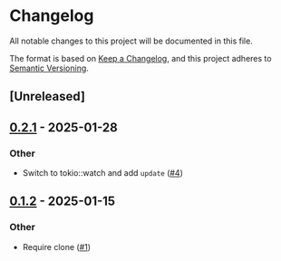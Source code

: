 # Changelog

All notable changes to this project will be documented in this file.

The format is based on [Keep a Changelog](https://keepachangelog.com/en/1.0.0/),
and this project adheres to [Semantic Versioning](https://semver.org/spec/v2.0.0.html).

## [Unreleased]

## [0.2.1](https://github.com/kixelated/baton/compare/baton-derive-v0.2.0...baton-derive-v0.2.1) - 2025-01-28

### Other

- Switch to tokio::watch and add `update` ([#4](https://github.com/kixelated/baton/pull/4))

## [0.1.2](https://github.com/kixelated/baton/compare/baton-derive-v0.1.1...baton-derive-v0.1.2) - 2025-01-15

### Other

- Require clone ([#1](https://github.com/kixelated/baton/pull/1))

